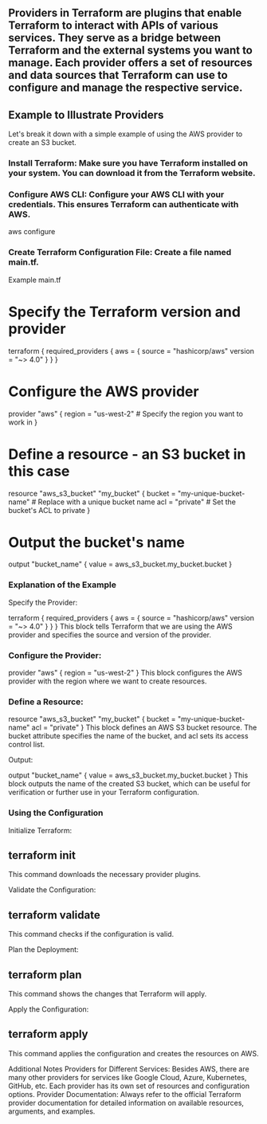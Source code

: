 ## Providers in Terraform are plugins that enable Terraform to interact with APIs of various services. They serve as a bridge between Terraform and the external systems you want to manage. Each provider offers a set of resources and data sources that Terraform can use to configure and manage the respective service.

## Example to Illustrate Providers
Let's break it down with a simple example of using the AWS provider to create an S3 bucket. 

### Install Terraform: Make sure you have Terraform installed on your system. You can download it  from the Terraform website.

### Configure AWS CLI: Configure your AWS CLI with your credentials. This ensures Terraform can authenticate with AWS.

aws configure
### Create Terraform Configuration File: Create a file named main.tf.

Example main.tf

# Specify the Terraform version and provider
terraform {
  required_providers {
    aws = {
      source  = "hashicorp/aws"
      version = "~> 4.0"
    }
  }
}

# Configure the AWS provider
provider "aws" {
  region = "us-west-2"  # Specify the region you want to work in
}

# Define a resource - an S3 bucket in this case
resource "aws_s3_bucket" "my_bucket" {
  bucket = "my-unique-bucket-name"  # Replace with a unique bucket name
  acl    = "private"  # Set the bucket's ACL to private
}

# Output the bucket's name
output "bucket_name" {
  value = aws_s3_bucket.my_bucket.bucket
}

### Explanation of the Example
Specify the Provider:

terraform {
  required_providers {
    aws = {
      source  = "hashicorp/aws"
      version = "~> 4.0"
    }
  }
}
This block tells Terraform that we are using the AWS provider and specifies the source and version of the provider.

### Configure the Provider:

provider "aws" {
  region = "us-west-2"
}
This block configures the AWS provider with the region where we want to create resources.

### Define a Resource:

resource "aws_s3_bucket" "my_bucket" {
  bucket = "my-unique-bucket-name"
  acl    = "private"
}
This block defines an AWS S3 bucket resource. The bucket attribute specifies the name of the bucket, and acl sets its access control list.

Output:

output "bucket_name" {
  value = aws_s3_bucket.my_bucket.bucket
}
This block outputs the name of the created S3 bucket, which can be useful for verification or further use in your Terraform configuration.

### Using the Configuration
Initialize Terraform:

## terraform init
This command downloads the necessary provider plugins.

Validate the Configuration:

## terraform validate
This command checks if the configuration is valid.

Plan the Deployment:

## terraform plan
This command shows the changes that Terraform will apply.

Apply the Configuration:

## terraform apply
This command applies the configuration and creates the resources on AWS.

Additional Notes
Providers for Different Services: Besides AWS, there are many other providers for services like Google Cloud, Azure, Kubernetes, GitHub, etc. Each provider has its own set of resources and configuration options.
Provider Documentation: Always refer to the official Terraform provider documentation for detailed information on available resources, arguments, and examples.
